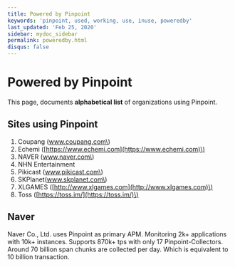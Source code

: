 ```yaml
---
title: Powered by Pinpoint
keywords: 'pinpoint, used, working, use, inuse, poweredby'
last_updated: 'Feb 25, 2020'
sidebar: mydoc_sidebar
permalink: poweredby.html
disqus: false
---
```


# Powered by Pinpoint

This page, documents **alphabetical list** of organizations using Pinpoint.

## Sites using Pinpoint

1. Coupang \(www.coupang.com\)
2. Echemi \([https://www.echemi.com](https://www.echemi.com)\)
3. NAVER \(www.naver.com\)
4. NHN Entertainment 
5. Pikicast \(www.pikicast.com\)
6. SKPlanet\(www.skplanet.com\)
7. XLGAMES \([http://www.xlgames.com](http://www.xlgames.com)\)
8. Toss \([https://toss.im/](https://toss.im/)\)

## Naver

Naver Co., Ltd. uses Pinpoint as primary APM. Monitoring 2k+ applications with 10k+ instances. Supports 870k+ tps with only 17 Pinpoint-Collectors. Around 70 billion span chunks are collected per day. Which is equivalent to 10 billion transaction.

